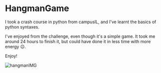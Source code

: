 # HangmanGame
I took a crash course in python from campusIL, and I've learnt the basics of python syntaxes.

I've enjoyed from the challenge, even though it's a simple game.
It took me around 24 hours to finish it, but could have done it in less time with more energy 😉.

Enjoy!

![hangmanIMG](https://github.com/Ormendel/HangmanGame/assets/57266329/b15a797a-00c4-462a-be8d-6ee339e6ea44)


